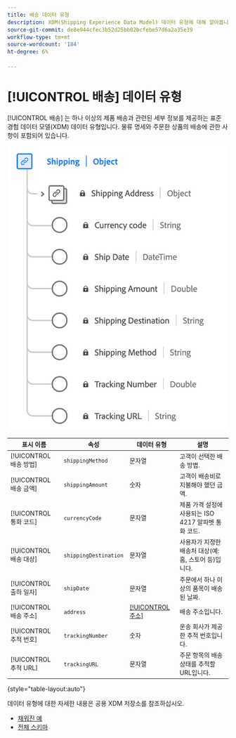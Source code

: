 ```yaml
---
title: 배송 데이터 유형
description: XDM(Shipping Experience Data Model) 데이터 유형에 대해 알아봅니다.
source-git-commit: de8e944cfec3b52d25bb02bcfebe57d6a2a35e39
workflow-type: tm+mt
source-wordcount: '184'
ht-degree: 6%

---
```


# [!UICONTROL 배송] 데이터 유형

[!UICONTROL 배송] 는 하나 이상의 제품 배송과 관련된 세부 정보를 제공하는 표준 경험 데이터 모델(XDM) 데이터 유형입니다. 물류 명세와 주문한 상품의 배송에 관한 사항이 포함되어 있습니다.


![의 다이어그램 [!UICONTROL 배송] 데이터 유형.](../images/data-types/shipping.png)

| 표시 이름 | 속성 | 데이터 유형 | 설명 |
|----------------------|-----------------------|-----------|------------------------------------------------------|
| [!UICONTROL 배송 방법] | `shippingMethod` | 문자열 | 고객이 선택한 배송 방법. |
| [!UICONTROL 배송 금액] | `shippingAmount` | 숫자 | 고객이 배송비로 지불해야 했던 금액. |
| [!UICONTROL 통화 코드] | `currencyCode` | 문자열 | 제품 가격 설정에 사용되는 ISO 4217 알파벳 통화 코드. |
| [!UICONTROL 배송 대상] | `shippingDestination` | 문자열 | 사용자가 지정한 배송처 대상(예: 홈, 스토어 등)입니다. |
| [!UICONTROL 출하 일자] | `shipDate` | 문자열 | 주문에서 하나 이상의 품목이 배송된 날짜. |
| [!UICONTROL 배송 주소] | `address` | [[!UICONTROL 주소]](./address.md) | 배송 주소입니다. |
| [!UICONTROL 추적 번호] | `trackingNumber` | 숫자 | 운송 회사가 제공한 추적 번호입니다. |
| [!UICONTROL 추적 URL] | `trackingURL` | 문자열 | 주문 항목의 배송 상태를 추적할 URL입니다. |

{style="table-layout:auto"}

데이터 유형에 대한 자세한 내용은 공용 XDM 저장소를 참조하십시오.

* [채워진 예](https://github.com/adobe/xdm/blob/master/components/datatypes/shipping.example.1.json)
* [전체 스키마](https://github.com/adobe/xdm/blob/master/components/datatypes/shipping.schema.json)
